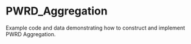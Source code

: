 # PWRD_Aggregation

Example code and data demonstrating how to construct and implement PWRD Aggregation.
